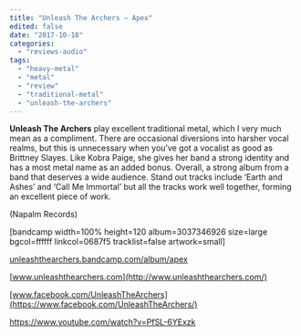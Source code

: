 ```yaml
---
title: "Unleash The Archers – Apex"
edited: false
date: "2017-10-18"
categories:
  - "reviews-audio"
tags:
  - "heavy-metal"
  - "metal"
  - "review"
  - "traditional-metal"
  - "unleash-the-archers"
---
```


**Unleash The Archers** play excellent traditional metal, which I very much mean as a compliment. There are occasional diversions into harsher vocal realms, but this is unnecessary when you’ve got a vocalist as good as Brittney Slayes. Like Kobra Paige, she gives her band a strong identity and has a most metal name as an added bonus. Overall, a strong album from a band that deserves a wide audience. Stand out tracks include ‘Earth and Ashes’ and ‘Call Me Immortal’ but all the tracks work well together, forming an excellent piece of work.

(Napalm Records)

\[bandcamp width=100% height=120 album=3037346926 size=large bgcol=ffffff linkcol=0687f5 tracklist=false artwork=small\]

[unleashthearchers.bandcamp.com/album/apex](https://unleashthearchers.bandcamp.com/album/apex)

[www.unleashthearchers.com](http://www.unleashthearchers.com/)

[www.facebook.com/UnleashTheArchers](https://www.facebook.com/UnleashTheArchers/)

https://www.youtube.com/watch?v=PfSL-6YExzk
